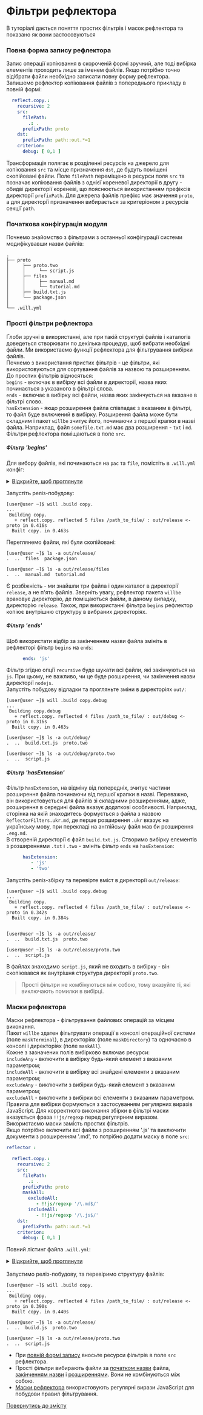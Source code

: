 # Фільтри рефлектора

В туторіалі дається поняття простих фільтрів і масок рефлектора та показано як вони застосовуються  

### <a name="full-form-reflector"></a> Повна форма запису рефлектора  
Запис операції копіювання в скороченій формі зручний, але тоді вибірка елементів проходить лише за іменем файлів. Якщо потрібно точно відібрати файли необхідно записати повну форму рефлектора.  
Запишемо рефлектор копіювання файлів з попереднього прикладу в повній формі:


```yaml
  reflect.copy.:
    recursive: 2
    src:
      filePath:
        .: .
      prefixPath: proto
    dst:
      prefixPath: path::out.*=1
    criterion:
      debug: [ 0,1 ]

```
Трансформація полягає в розділенні ресурсів на джерело для копіювання `src` та місце призначення `dst`, де будуть поміщені скопійовані файли. Поле `filePath` переміщено в ресурси поля `src` та позначає копіювання файлів з однієї кореневої директорії в другу - обидві директорії кореневі, що пояснюється використанням префіксів директорії `prefixPath`. Для джерела файлів префікс має значення `proto`, а для директорії призначення вибирається за критеріоном з ресурсів секції `path`.

### <a name="configuration"></a> Початкова конфігурація модуля  
Почнемо знайомство з фільтрами з останньої конфігурації системи модифікувавши назви файлів:  

```
.
├── proto
│     ├── proto.two
│     │     └── script.js
│     ├── files
│     │     ├── manual.md
│     │     └── tutorial.md
│     ├── build.txt.js 
│     └── package.json   
│
└── .will.yml       

```

### <a name="reflector-simple-filters"></a> Прості фільтри рефлектора  
Ґлоби зручні в використанні, але при такій структурі файлів і каталогів доведеться створювати по декілька процедур, щоб вибрати необхідні файли. Ми використаємо функції рефлектора для фільтрування вибірки файлів.  
Почнемо з використання пристих фільтрів - це фільтри, які використовуються для сортування файлів за назвою та розширенням. До простих фільтрів відносяться:  
`begins` - включає в вибірку всі файли в директорії, назва яких починається з указаного в фільтрі слова.  
`ends` - включає в вибірку всі файли, назва яких закінчується на вказане в фільтрі слово.  
`hasExtension` - якщо розширення файла співпадає з вказаним в фільтрі, то файл буде включений в вибірку. Розширення файла може бути складним і пакет `willbe` зчитує його, починаючи з першої крапки в назві файла. Наприклад, файл `somefile.txt.md` має два розширення - `txt` i `md`.  
Фільтри рефлектора поміщаються в поле `src`.  

##### <a name="begins-filter"></a> Фільтр 'begins'
Для вибору файлів, які починаються на `pac` та `file`, помістіть в `.will.yml` конфіг:  

<details>
  <summary><u>Відкрийте, щоб проглянути</u></summary>

```yaml

about :
  name : maskFilter
  description : "To use reflector filter"
  version : 0.0.1

path :

  in : '.'
  out : 'out'
  proto : './proto'
  out.debug : 
    path : './out/debug'
    criterion :
      debug : 1
  out.release : 
    path : './out/release'
    criterion :
      debug : 0

reflector :

  reflect.copy.:
    recursive: 2
    src:
      filePath:
        .: .
      prefixPath: proto
      begins: 
        - 'pac'
        - 'file'
    dst:
      prefixPath: path::out.*=1
    criterion:
      debug: [ 0,1 ]

step :

  reflect.copy :
    inherit : predefined.reflect
    reflector : reflect.*
    criterion :
       debug : [ 0,1 ]

build :

  copy :
    criterion : 
      default : 1
      debug : [ 0,1 ]
    steps :
      - reflect.*

```

</details>

Запустіть реліз-побудову:  

```
[user@user ~]$ will .build copy.
...
 Building copy.
   + reflect.copy. reflected 5 files /path_to_file/ : out/release <- proto in 0.416s
  Built copy. in 0.463s

```

Переглянемо файли, які були скопійовані:  

```
[user@user ~]$ ls -a out/release/
.  ..  files  package.json

[user@user ~]$ ls -a out/release/files 
.  ..  manual.md  tutorial.md

``` 

Є розбіжність - ми знайшли три файла і один каталог в директорії `release`, а не п'ять файлів. Зверніть увагу, рефлектор пакета `willbe` враховує директорію, де поміщаються файли, в даному випадку, директорію `release`. Також, при використанні фільтра `begins` рефлектор копіює внутрішню структуру в вибраних директоріях.   

##### <a name="ends-filter"></a> Фільтр 'ends'
Щоб використати відбір за закінченням назви файла змініть в рефлекторі фільтр `begins` на `ends`:  

```yaml
      ends: 'js'

```

Фільтр згідно опції `recursive` буде шукати всі файли, які закінчуються на `js`. При цьому, не важливо, чи це буде розширення, чи закінчення назви директорії `nodejs`.  
Запустіть побудову відладки та прогляньте зміни в директоріях `out/`:  

```
[user@user ~]$ will .build copy.debug
...
 Building copy.debug
   + reflect.copy. reflected 4 files /path_to_file/ : out/debug <- proto in 0.316s
  Built copy. in 0.463s

```

```
[user@user ~]$ ls -a out/debug/
.  ..  build.txt.js  proto.two

[user@user ~]$ ls -a out/debug/proto.two
.  ..  script.js

```

##### <a name="hasExtension-filter"></a> Фільтр 'hasExtension'  
Фільтр `hasExtension`, на відміну від попередніх, зчитує частини розширення файла починаючи від першої крапки в назві. Переважно, він використовується для файлів зі складними розширеннями, адже, розширення в середині файла вказує додаткові особливості. Наприклад, сторінка на якій знаходитесь формується з файла з назвою `ReflectorFilters.ukr.md`, де перше розширення `.ukr` вказує на українську мову, при перекладі на англійську файл мав би розширення `.eng.md`.  
В створеній директорії є файл `build.txt.js`. Створимо вибірку елементів з розширеннями `.txt` i `.two` - змініть фільтр `ends` на `hasExtension`:  

```yaml
      hasExtension: 
         - 'js'
         - 'two'

```

Запустіть реліз-збірку та перевірте вміст в директорії `out/release`:  

```
[user@user ~]$ will .build copy.debug
...
 Building copy.
   + reflect.copy. reflected 4 files /path_to_file/ : out/release <- proto in 0.342s
  Built copy. in 0.384s


```

```
[user@user ~]$ ls -a out/release/
.  ..  build.txt.js  proto.two

[user@user ~]$ ls -a out/release/proto.two
.  ..  script.js

```

В файлах знаходимо `script.js`, який не входить в вибірку - він скопіювався як внутрішня структура директорії `proto.two`.  
> Прості фільтри не комбінуються між собою, тому вказуйте ті, які виключають помилки в вибірці.

### <a name="reflector-masks"></a> Маски рефлектора
Маски рефлектора - фільтрування файлових операцій за місцем виконання.  
Пакет `willbe` здатен фільтрувати операції в консолі операційної системи (поле `maskTerminal`), в директоріях (поле `maskDirectory`) та одночасно в консолі і директоріях (поле `maskAll`).  
Кожне з зазначених полів вибірково включає ресурси:   
`includeAny` - включити в вибірку будь-який елемент з вказаним параметром;  
`includeAll` - включити в вибірку всі знайдені елементи з вказаним параметром;  
`excludeAny` - виключити з вибірки будь-який елемент з вказаним параметром;  
`excludeAll` - виключити з вибірки всі елементи з вказаним параметром.  
Правила для вибірки формуються з застосуванням регулярних виразів JavaScript. Для корректного виконання збірки в фільтрі маски вказується фраза `!!js/regexp` перед регулярним виразом.   
Використаємо маски замість простих фільтрів.  
Якщо потрібно включити всі файли з розширенням '.js' та виключити документи з розширенням '.md', то потрібно додати маску в поле `src`:  

```yaml
reflector :

  reflect.copy.:
    recursive: 2
    src:
      filePath:
        .: .
      prefixPath: proto
      maskAll:
        excludeAll: 
           - !!js/regexp '/\.md$/'
        includeAll: 
           - !!js/regexp '/\.js$/'
    dst:
      prefixPath: path::out.*=1
    criterion:
      debug: [ 0,1 ]

```
 
Повний лістинг файла `.will.yml`:

<details>
  <summary><u>Відкрийте, щоб проглянути</u></summary>

```yaml

about :
  name : maskFilter
  description : "To use reflector filter"
  version : 0.0.1

path :

  in : '.'
  out : 'out'
  proto : './proto'
  out.debug : 
    path : './out/debug'
    criterion :
      debug : 1
  out.release : 
    path : './out/release'
    criterion :
      debug : 0

reflector :

  reflect.copy.:
    recursive: 2
    src:
      filePath:
        .: .
      prefixPath: proto
      maskAll:
        excludeAll: 
           - !!js/regexp '/\.md$/'
        includeAll: 
           - !!js/regexp '/\.js$/'
    dst:
      prefixPath: path::out.*=1
    criterion:
      debug: [ 0,1 ]

step :

  reflect.copy :
    inherit : predefined.reflect
    reflector : reflect.*
    criterion :
       debug : [ 0,1 ]

build :

  copy :
    criterion : 
      default : 1
      debug : [ 0,1 ]
    steps :
      - reflect.*

```
</details>

</br>
Запустимо реліз-побудову, та перевіримо структуру файлів:  

```
[user@user ~]$ will .build copy.
...
 Building copy.
   + reflect.copy. reflected 4 files /path_to_file/ : out/release <- proto in 0.390s
  Built copy. in 0.440s

```

```
[user@user ~]$ ls -a out/release/
.  ..  build.js  proto.two

[user@user ~]$ ls -a out/release/proto.two  
.  ..  script.js

``` 

- При [повній формі запису](#full-form-reflector) вносьте ресурси фільтрів в поле `src` рефлектора.   
- Прості фільтри вибирають файли за [початком назви](#begins-filter) файла, [закінченням назви](#ends-filter) і [розширеннями](#hasExtension-filter). Вони не комбінуються між собою.  
- [Маски рефлектора](#reflector-masks) використовують регулярні вирази JavaScript для побудови правил фільтрування.  

[Повернутись до змісту](../README.md#tutorials)